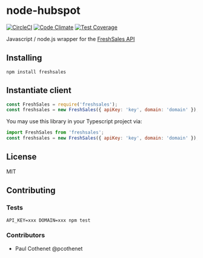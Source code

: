 # node-hubspot
[![CircleCI](https://circleci.com/gh/MadKudu/node-freshsales.svg?style=svg)](https://circleci.com/gh/MadKudu/node-freshsales)
[![Code Climate](https://codeclimate.com/github/https://codeclimate.com/github/MadKudu/node-freshsales/badges/gpa.svg)](https://codeclimate.com/github/https://codeclimate.com/github/MadKudu/node-freshsales)
[![Test Coverage](https://codeclimate.com/github/https://codeclimate.com/github/MadKudu/node-freshsales/badges/coverage.svg)](https://codeclimate.com/github/https://codeclimate.com/github/MadKudu/node-freshsales/coverage)

Javascript / node.js wrapper for the [FreshSales API](https://www.freshsales.io/api/)

## Installing

```shell
npm install freshsales
```

## Instantiate client

```javascript
const FreshSales = require('freshsales');
const freshsales = new FreshSales({ apiKey: 'key', domain: 'domain' });
```

You may use this library in your Typescript project via:

```javascript
import FreshSales from 'freshsales';
const freshsales = new FreshSales({ apiKey: 'key', domain: 'domain' });
```

## License

MIT

## Contributing

### Tests

```
API_KEY=xxx DOMAIN=xxx npm test
```

### Contributors

- Paul Cothenet @pcothenet

